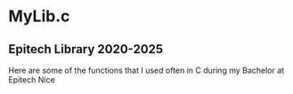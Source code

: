# MyLib.c
## Epitech Library 2020-2025

Here are some of the functions that I used often in C during my Bachelor at Epitech Nice
